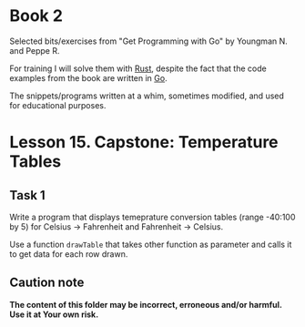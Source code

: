 # Book 2

Selected bits/exercises from "Get Programming with Go" by Youngman N. and Peppe R.

For training I will solve them with [Rust](https://www.rust-lang.org/), despite the fact that the code examples from the book are written in [Go](https://go.dev/).

The snippets/programs written at a whim, sometimes modified, and used for educational purposes.

# Lesson 15. Capstone: Temperature Tables

## Task 1

Write a program that displays temeprature conversion tables (range -40:100 by 5) for Celsius -> Fahrenheit and Fahrenheit -> Celsius.

Use a function `drawTable` that takes other function as parameter and calls it to get data for each row drawn.

## Caution note

**The content of this folder may be incorrect, erroneous and/or harmful. Use it at Your own risk.**
